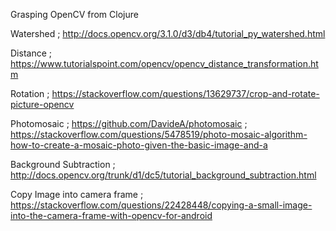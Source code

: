 Grasping OpenCV from Clojure

Watershed
; http://docs.opencv.org/3.1.0/d3/db4/tutorial_py_watershed.html

Distance
; https://www.tutorialspoint.com/opencv/opencv_distance_transformation.htm

Rotation
; https://stackoverflow.com/questions/13629737/crop-and-rotate-picture-opencv

Photomosaic
; https://github.com/DavideA/photomosaic
; https://stackoverflow.com/questions/5478519/photo-mosaic-algorithm-how-to-create-a-mosaic-photo-given-the-basic-image-and-a


Background Subtraction
; http://docs.opencv.org/trunk/d1/dc5/tutorial_background_subtraction.html

Copy Image into camera frame
; https://stackoverflow.com/questions/22428448/copying-a-small-image-into-the-camera-frame-with-opencv-for-android
